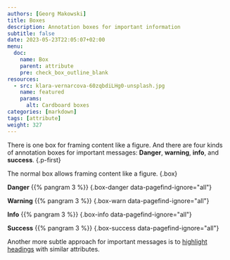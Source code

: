 ```yaml
---
authors: [Georg Makowski]
title: Boxes
description: Annotation boxes for important information
subtitle: false
date: 2023-05-23T22:05:07+02:00 
menu:
  doc:
    name: Box
    parent: attribute
    pre: check_box_outline_blank
resources: 
  - src: klara-vernarcova-60zqbdiLHg0-unsplash.jpg
    name: featured
    params:
      alt: Cardboard boxes
categories: [markdown]
tags: [attribute]
weight: 327
---
```


There is one box for framing content like a figure. And there are four kinds of annotation boxes for important messages: **Danger**, **warning**, **info**, and **success**.
{.p-first}
<!--more-->

The normal box allows framing content like a figure.
{.box}

**Danger** {{% pangram 3 %}}
{.box-danger data-pagefind-ignore="all"}

**Warning** {{% pangram 3 %}}
{.box-warn data-pagefind-ignore="all"} 

**Info** {{% pangram 3 %}}
{.box-info data-pagefind-ignore="all"}

**Success** {{% pangram 3 %}}
{.box-success data-pagefind-ignore="all"}

Another more subtle approach for important messages is to [highlight headings](/doc/basic/headings#highlighted-headings) with similar attributes.
